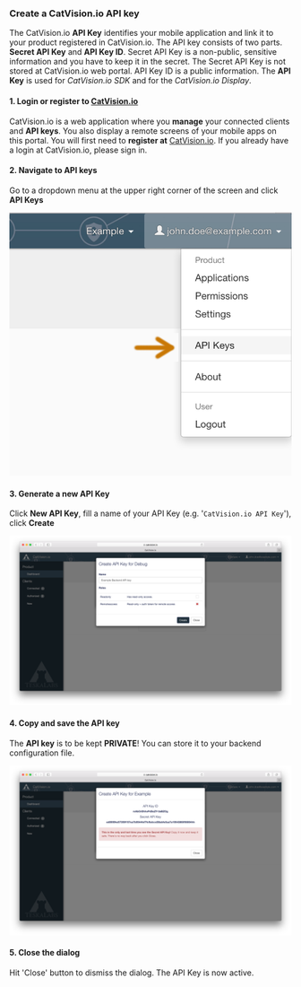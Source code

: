 ### Create a CatVision.io API key

The CatVision.io **API Key** identifies your mobile application and link it to your product registered in CatVision.io. The API key consists of two parts. **Secret API Key** and **API Key ID**. Secret API Key is a non-public, sensitive information and you have to keep it in the secret. The Secret API Key is not stored at CatVision.io web portal. API Key ID is a public information.  The **API Key** is used for _CatVision.io SDK_ and for the _CatVision.io Display_.

#### 1. Login or register to [CatVision.io](https://app.catvision.io/)

CatVision.io is a web application where you **manage** your connected clients and  **API keys**. You also display a remote screens of your mobile apps on this portal. You will first need to **register at** [CatVision.io](https://app.catvision.io/). If you already have a login at CatVision.io, please sign in.

#### 2. Navigate to API keys

Go to a dropdown menu at the upper right corner of the screen and click **API Keys**

![CatVision.io API Key Menu item](assets/cvio_add_apikey_menu2.png)

#### 3. Generate a new API Key

Click **New API Key**, fill a name of your API Key \(e.g. '`CatVision.io API Key`'\), click **Create**

![CatVision.io Create API Key dialog](assets/cvio_add_apikey.png)

#### 4. Copy and save the API key

The **API key** is to be kept **PRIVATE**! You can store it to your backend configuration file.

![CatVision.io API Key dialog](assets/cvio_add_apikey_done.png)


#### 5. Close the dialog

Hit 'Close' button to dismiss the dialog. The API Key is now active.
